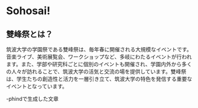 # Sohosai!

## 雙峰祭とは？

筑波大学の学園祭である雙峰祭は、毎年春に開催される大規模なイベントです。音楽ライブ、美術展覧会、ワークショップなど、多岐にわたるイベントが行われます。また、学部や研究科ごとに個別のイベントも開催され、学園内外から多くの人々が訪れることで、筑波大学の活気と交流の場を提供しています。雙峰祭は、学生たちの創造性と活力を一層引き立て、筑波大学の特色を発信する重要なイベントとなっています。

-phindで生成した文章
